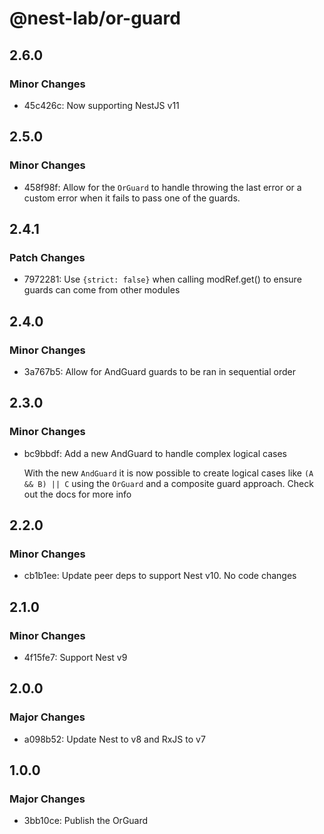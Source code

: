 # @nest-lab/or-guard

## 2.6.0

### Minor Changes

- 45c426c: Now supporting NestJS v11

## 2.5.0

### Minor Changes

- 458f98f: Allow for the `OrGuard` to handle throwing the last error or a custom
  error when it fails to pass one of the guards.

## 2.4.1

### Patch Changes

- 7972281: Use `{strict: false}` when calling modRef.get() to ensure guards can
  come from other modules

## 2.4.0

### Minor Changes

- 3a767b5: Allow for AndGuard guards to be ran in sequential order

## 2.3.0

### Minor Changes

- bc9bbdf: Add a new AndGuard to handle complex logical cases

  With the new `AndGuard` it is now possible to create logical cases like
  `(A && B) || C` using the `OrGuard` and a composite guard approach. Check out
  the docs for more info

## 2.2.0

### Minor Changes

- cb1b1ee: Update peer deps to support Nest v10. No code changes

## 2.1.0

### Minor Changes

- 4f15fe7: Support Nest v9

## 2.0.0

### Major Changes

- a098b52: Update Nest to v8 and RxJS to v7

## 1.0.0

### Major Changes

- 3bb10ce: Publish the OrGuard
